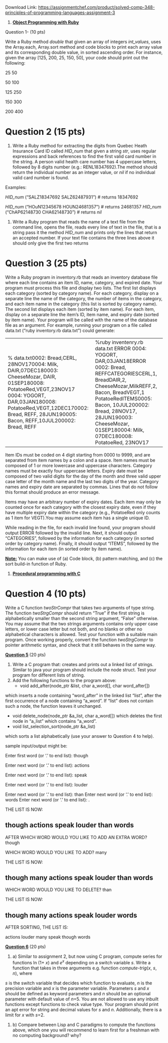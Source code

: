 Download Link: https://assignmentchef.com/product/solved-comp-348-principles-of-programming-languages-assignment-3
<br>
<ol>

 <li><strong><u>Object Programming with Ruby</u></strong><strong>  </strong></li>

</ol>

<strong> </strong>Question 1- (10 pts)

<strong> </strong>Write a Ruby method <em>double </em>that given an array of integers <em>int_values</em>, uses the Array.each, Array.sort method and code blocks to print each array value and its corresponding double value, in sorted ascending order. For instance, given the array [125, 200, 25, 150, 50], your code should print out the following:

25   50

50   100

125   250

150   300

200   400




<h1>Question 2 (15 pts)</h1>

<strong> </strong>

<ol>

 <li>Write a Ruby method for extracting the digits from Quebec Heath Insurance Card ID called <em>HID_num </em>that given a string <em>str</em>, uses regular expressions and back references to find the first valid card number in the string. A person valid health care number has 4 uppercase letters, followed by 8 digits number (e.g.: RENL18347692).The method should return the individual number as an integer value, or <em>nil </em>if no individual valid card number is found.</li>

</ol>

Examples:

<em>HID_num </em>(“SALZ18347692 SALZ62487931”) # returns 18347692

<em>HID_num </em>(“HOuN12345678 HOUN24681357”) # returns 24681357 <em>HID_num </em>(“ChAP62148730 CHA62148730”) # returns <em>nil </em>

<ol>

 <li>Write a Ruby program that reads the name of a text file from the command line, opens the file, reads every line of text in the file, that is a string pass it the method <em>HID_num</em> and prints only the lines that return an accepted number. If your text file contains the three lines above it should only give the first two returns</li>

</ol>

<strong> </strong>

<strong> </strong><strong> </strong>

<strong> </strong>

<h1>Question 3 (25 pts)</h1>




Write a Ruby program in inventory.rb that reads an inventory database file where each line contains an item ID, name, category, and expired date. Your program must process this file and display two lists. The first list displays each category (sorted by category name). For each category, display on a separate line the name of the category, the number of items in the category, and each item name in the category (this list is sorted by category name). The second list displays each item (sorted by item name). For each item, display on a separate line the item’s ID, item name, and expiry date (sorted by item name). Your program will be called with the name of the database file as an argument. For example, running your program on a file called data.txt (“ruby inventory.rb data.txt”) could generate:




<table width="639">

 <tbody>

  <tr>

   <td width="319">% data.txt0002: Bread,CERL, 28NOV170004: Milk, DAIR,07DEC180003: CheeseMozar, DAIR, 01SEP180008: PotatoeRed,VEGT,23NOV17 0004: YOGORT, DAR,03JAN180008: PotatoeRed,VEGT,12DEC170002: Bread, REFF, 28JUN190005: Bacon, REFF,10JUL200002: Bread, REFF </td>

   <td width="319">%ruby inventenry.rb data.txt ERROR 0004: YOGORT, DAR,03JAN18ERROR 0002: Bread, REFFCATEGORIESCERL,1, BreadDAIR,2, CheeseMozar,MilkREFF,2, Bacon, BreadVEGT,1 PotatoeRedITEMS0005: Bacon, 10JUL200002: Bread, 28NOV17, 28JUN190003: CheeseMozar, 01SEP180004: Milk, 07DEC180008: PotatoeRed, 23NOV17  </td>

  </tr>

 </tbody>

</table>




Item IDs must be coded on 4 digit starting from 0000 to 9999, and are separated from item names by a colon and a space. Item names must be composed of 1 or more lowercase and uppercase characters. Category names must be exactly four uppercase letters. Expiry date must be composed of two valid digits for the day of the month and three valid upper case letter of the month name and the last two digits of the year. Category names and expiry date are separated by commas. Lines that do not follow this format should produce an error message.




Items may have an arbitrary number of expiry dates. Each item may only be counted once for each category with the closest expiry date, even if they have multiple expiry date within the category (e.g., PotatoeRed only counts as 1 item for VEGT).You may assume each item has a single unique ID.




While reading in the file, for each invalid line found, your program should output ERROR followed by the invalid line. Next, it should output “CATEGORIES”, followed by the information for each category (in sorted order by category name). Finally, it should output “ITEMS”, followed by the information for each item (in sorted order by item name).




<strong><u>Note:</u></strong> You can make use of (a) Code block, (b) pattern matching, and (c) the sort build-in function of Ruby.




<ol>

 <li><strong> <u>Procedural programming with C</u> </strong></li>

</ol>

<strong> </strong>

<h1>Question 4 (10 pts)</h1>




Write a C function <em>twoStrCompr</em> that takes two arguments of type string. The function <em>twoStrgCompr </em>should return “True” if the first string is alphabetically smaller than the second string argument, “False” otherwise. You may assume that the two strings arguments contains only upper case letters, or lower case letter but not both, and  no blanks or other no alphabetical characters is allowed. Test your function with a suitable main program. Once working properly, convert the function <em>twoStrgCompr</em> to pointer arithmetic syntax, and check that it still behaves in the same way.

<strong> </strong>

<strong><u>Question 5</u> </strong>(20 pts)

<strong> </strong>

<ol>

 <li>Write a C program that: creates and prints out a linked list of strings. Similar to java your program should include the node struct. Test your program for different lists of string.</li>

 <li>Add the following functions to the program above:

  <ul>

   <li>void add_after(node_ptr &amp;list, char a_word[], char word_after[])</li>

  </ul></li>

</ol>

which inserts a node containing “word_after” in the linked list “list”, after the first occurrence of a node containing “a_word”. If “list” does not contain such a node, the function leaves it unchanged.

<ul>

 <li>void delete_node(node_ptr &amp;a_list, char a_word[]) which deletes the first node in “a_list” which contains “a_word”.</li>

 <li>void list_selection_sort(node_ptr &amp;a_list)</li>

</ul>

which sorts a list alphabetically (use your answer to Question 4 to help).




sample input/output might be:

Enter first word (or ‘.’ to end list): though

Enter next word (or ‘.’ to end list): actions

Enter next word (or ‘.’ to end list): speak

Enter next word (or ‘.’ to end list): louder

Enter next word (or ‘.’ to end list): than       Enter next word (or ‘.’ to end list): words       Enter next word (or ‘.’ to end list): .




THE LIST IS NOW:

<h2>       though actions speak louder than words</h2>




AFTER WHICH WORD WOULD YOU LIKE TO ADD AN EXTRA WORD? though

WHICH WORD WOULD YOU LIKE TO ADD? many




THE LIST IS NOW:

<h2>       though many actions speak louder than words</h2>




WHICH WORD WOULD YOU LIKE TO DELETE? than




THE LIST IS NOW:

<h2>       though many actions speak louder words</h2>




AFTER SORTING, THE LIST IS:

actions louder many speak though words

<strong> </strong>

<strong><u>Question 6</u> </strong>(20 pts)




<ol>

 <li>a) Similar to assignment 2, but now using C program, compute series for functions ln (1+ <em>x</em>) and <em>e<sup>x</sup></em> depending on a switch variable <em>s</em>. Write a function that takes in three arguments e.g. function <em>compute-trig</em>(<em>x</em>, <em>s</em>, <em>n</em>), where</li>

</ol>




<em>s</em> is the switch variable that decides which function to evaluate, <em>n</em> is the precision variable and <em>x</em> is the parameter variable. Parameters <em>s</em> and <em>x</em> should be defined as keyword parameters and <em>n</em> should be an optional parameter with default value of <em>n</em>=5. You are not allowed to use any inbuilt functions except functions to check value type. Your program should print an apt error for string and decimal values for <em>s</em> and <em>n</em>. Additionally, there is a limit for <em>x</em> with <em>s</em>=2.

<ol>

 <li>b) Compare between Lisp and C paradigms to compute the functions above, which one you will recommend to learn first for a freshman with no computing background? why?</li>

</ol>

<strong> </strong>